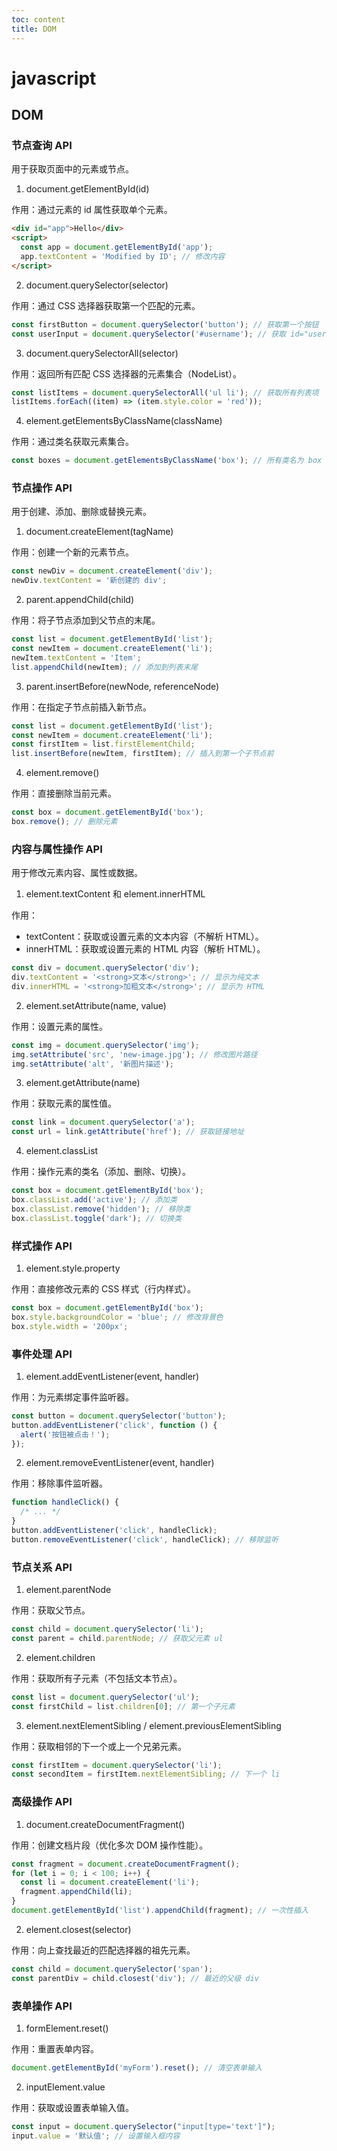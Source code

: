 ```yaml
---
toc: content
title: DOM
---
```


# javascript

## DOM

### 节点查询 API

用于获取页面中的元素或节点。

1. document.getElementById(id)

作用：通过元素的 id 属性获取单个元素。

```html
<div id="app">Hello</div>
<script>
  const app = document.getElementById('app');
  app.textContent = 'Modified by ID'; // 修改内容
</script>
```

2. document.querySelector(selector)

作用：通过 CSS 选择器获取第一个匹配的元素。

```javascript
const firstButton = document.querySelector('button'); // 获取第一个按钮
const userInput = document.querySelector('#username'); // 获取 id="username" 的元素
```

3. document.querySelectorAll(selector)

作用：返回所有匹配 CSS 选择器的元素集合（NodeList）。

```javascript
const listItems = document.querySelectorAll('ul li'); // 获取所有列表项
listItems.forEach((item) => (item.style.color = 'red'));
```

4. element.getElementsByClassName(className)

作用：通过类名获取元素集合。

```javascript
const boxes = document.getElementsByClassName('box'); // 所有类名为 box 的元素
```

### 节点操作 API

用于创建、添加、删除或替换元素。

1. document.createElement(tagName)

作用：创建一个新的元素节点。

```javascript
const newDiv = document.createElement('div');
newDiv.textContent = '新创建的 div';
```

2. parent.appendChild(child)

作用：将子节点添加到父节点的末尾。

```javascript
const list = document.getElementById('list');
const newItem = document.createElement('li');
newItem.textContent = 'Item';
list.appendChild(newItem); // 添加到列表末尾
```

3. parent.insertBefore(newNode, referenceNode)

作用：在指定子节点前插入新节点。

```javascript
const list = document.getElementById('list');
const newItem = document.createElement('li');
const firstItem = list.firstElementChild;
list.insertBefore(newItem, firstItem); // 插入到第一个子节点前
```

4. element.remove()

作用：直接删除当前元素。

```javascript
const box = document.getElementById('box');
box.remove(); // 删除元素
```

### 内容与属性操作 API

用于修改元素内容、属性或数据。

1. element.textContent 和 element.innerHTML

作用：

- textContent：获取或设置元素的文本内容（不解析 HTML）。
- innerHTML：获取或设置元素的 HTML 内容（解析 HTML）。

```javascript
const div = document.querySelector('div');
div.textContent = '<strong>文本</strong>'; // 显示为纯文本
div.innerHTML = '<strong>加粗文本</strong>'; // 显示为 HTML
```

2. element.setAttribute(name, value)

作用：设置元素的属性。

```javascript
const img = document.querySelector('img');
img.setAttribute('src', 'new-image.jpg'); // 修改图片路径
img.setAttribute('alt', '新图片描述');
```

3. element.getAttribute(name)

作用：获取元素的属性值。

```javascript
const link = document.querySelector('a');
const url = link.getAttribute('href'); // 获取链接地址
```

4. element.classList

作用：操作元素的类名（添加、删除、切换）。

```javascript
const box = document.getElementById('box');
box.classList.add('active'); // 添加类
box.classList.remove('hidden'); // 移除类
box.classList.toggle('dark'); // 切换类
```

### 样式操作 API

1. element.style.property

作用：直接修改元素的 CSS 样式（行内样式）。

```javascript
const box = document.getElementById('box');
box.style.backgroundColor = 'blue'; // 修改背景色
box.style.width = '200px';
```

### 事件处理 API

1. element.addEventListener(event, handler)

作用：为元素绑定事件监听器。

```javascript
const button = document.querySelector('button');
button.addEventListener('click', function () {
  alert('按钮被点击！');
});
```

2. element.removeEventListener(event, handler)

作用：移除事件监听器。

```javascript
function handleClick() {
  /* ... */
}
button.addEventListener('click', handleClick);
button.removeEventListener('click', handleClick); // 移除监听
```

### 节点关系 API

1. element.parentNode

作用：获取父节点。

```javascript
const child = document.querySelector('li');
const parent = child.parentNode; // 获取父元素 ul
```

2. element.children

作用：获取所有子元素（不包括文本节点）。

```javascript
const list = document.querySelector('ul');
const firstChild = list.children[0]; // 第一个子元素
```

3. element.nextElementSibling / element.previousElementSibling

作用：获取相邻的下一个或上一个兄弟元素。

```javascript
const firstItem = document.querySelector('li');
const secondItem = firstItem.nextElementSibling; // 下一个 li
```

### 高级操作 API

1. document.createDocumentFragment()

作用：创建文档片段（优化多次 DOM 操作性能）。

```javascript
const fragment = document.createDocumentFragment();
for (let i = 0; i < 100; i++) {
  const li = document.createElement('li');
  fragment.appendChild(li);
}
document.getElementById('list').appendChild(fragment); // 一次性插入
```

2. element.closest(selector)

作用：向上查找最近的匹配选择器的祖先元素。

```javascript
const child = document.querySelector('span');
const parentDiv = child.closest('div'); // 最近的父级 div
```

### 表单操作 API

1. formElement.reset()

作用：重置表单内容。

```javascript
document.getElementById('myForm').reset(); // 清空表单输入
```

2. inputElement.value

作用：获取或设置表单输入值。

```javascript
const input = document.querySelector("input[type='text']");
input.value = '默认值'; // 设置输入框内容
```

<BackTop></BackTop>